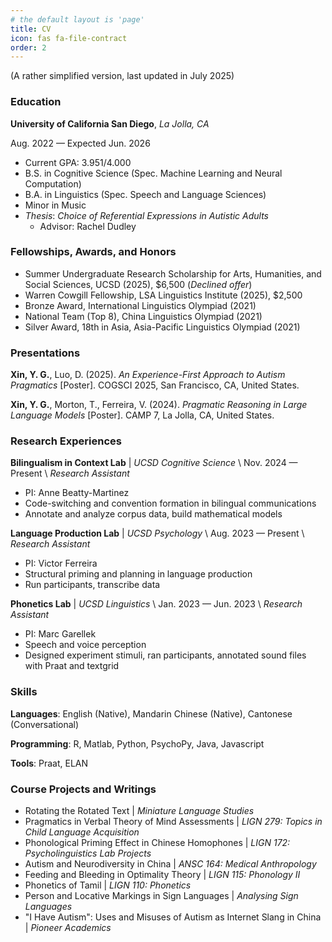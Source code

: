 ```yaml
---
# the default layout is 'page'
title: CV
icon: fas fa-file-contract
order: 2
---
```

(A rather simplified version, last updated in July 2025)

### Education 

**University of California San Diego**, *La Jolla, CA* 

Aug. 2022 — Expected Jun. 2026
- Current GPA: 3.951/4.000 
- B.S. in Cognitive Science (Spec. Machine Learning and Neural Computation)
- B.A. in Linguistics (Spec. Speech and Language Sciences)
- Minor in Music 
- *Thesis*: *Choice of Referential Expressions in Autistic Adults*
  - Advisor: Rachel Dudley 

### Fellowships, Awards, and Honors 
- Summer Undergraduate Research Scholarship for Arts, Humanities, and Social Sciences, UCSD (2025), $6,500 (*Declined offer*)
- Warren Cowgill Fellowship, LSA Linguistics Institute (2025), $2,500 
- Bronze Award, International Linguistics Olympiad (2021) 
- National Team (Top 8), China Linguistics Olympiad (2021) 
- Silver Award, 18th in Asia, Asia-Pacific Linguistics Olympiad (2021)

### Presentations 
**Xin, Y. G.**, Luo, D. (2025). *An Experience-First Approach to Autism Pragmatics* [Poster]. COGSCI 2025, San Francisco, CA, United States. 

**Xin, Y. G.**, Morton, T., Ferreira, V. (2024). *Pragmatic Reasoning in Large Language Models* [Poster]. CAMP 7, La Jolla, CA, United States. 

### Research Experiences 
**Bilingualism in Context Lab** \| *UCSD Cognitive Science* \\
Nov. 2024 — Present \\
*Research Assistant* 
- PI: Anne Beatty-Martinez 
- Code-switching and convention formation in bilingual communications 
- Annotate and analyze corpus data, build mathematical models 

**Language Production Lab** \| *UCSD Psychology* \\
Aug. 2023 — Present \\ 
*Research Assistant*
- PI: Victor Ferreira 
- Structural priming and planning in language production 
- Run participants, transcribe data 

**Phonetics Lab** \| *UCSD Linguistics* \\
Jan. 2023 — Jun. 2023 \\
*Research Assistant*
- PI: Marc Garellek 
- Speech and voice perception 
- Designed experiment stimuli, ran participants, annotated sound files with Praat and textgrid 

### Skills 
**Languages**: English (Native), Mandarin Chinese (Native), Cantonese (Conversational)

**Programming**: R, Matlab, Python, PsychoPy, Java, Javascript 

**Tools**: Praat, ELAN 

### Course Projects and Writings 
- Rotating the Rotated Text \| *Miniature Language Studies*
- Pragmatics in Verbal Theory of Mind Assessments \| *LIGN 279: Topics in Child Language Acquisition*
- Phonological Priming Effect in Chinese Homophones \| *LIGN 172: Psycholinguistics Lab Projects*
- Autism and Neurodiversity in China \| *ANSC 164: Medical Anthropology*
- Feeding and Bleeding in Optimality Theory \| *LIGN 115: Phonology II*
- Phonetics of Tamil \| *LIGN 110: Phonetics*
- Person and Locative Markings in Sign Languages \| *Analysing Sign Languages*
- "I Have Autism": Uses and Misuses of Autism as Internet Slang in China \| *Pioneer Academics*